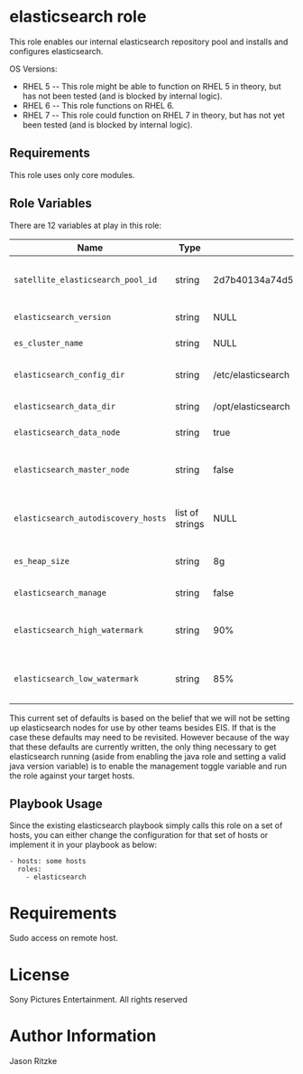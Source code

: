 elasticsearch role
=========

This role enables our internal elasticsearch repository pool and installs and configures elasticsearch.

OS Versions:
- RHEL 5
-- This role might be able to function on RHEL 5 in theory, but has not been tested (and is blocked by internal logic).
- RHEL 6
-- This role functions on RHEL 6.
- RHEL 7
-- This role could function on RHEL 7 in theory, but has not yet been tested (and is blocked by internal logic).

Requirements
------------

This role uses only core modules.

Role Variables
--------------

There are 12 variables at play in this role:

Name                               | Type           | Default                                                          | Purpose
-----------------------------------|----------------|------------------------------------------------------------------|-----------
`satellite_elasticsearch_pool_id`  | string         | 2d7b40134a74d510014ada9a019f02bb2d7b40134a74d510014ada9a019f02bb | Pool ID for elasticsearch subscription pool
`elasticsearch_version`            | string         | NULL                                                             | version of elasticsearch
`es_cluster_name`                  | string         | NULL                                                             | elasticsearch cluster name
`elasticsearch_config_dir`         | string         | /etc/elasticsearch                                               | elasticsearch configuration directory
`elasticsearch_data_dir`           | string         | /opt/elasticsearch                                               | elasticsearch data directory
`elasticsearch_data_node`          | string         | true                                                             | node is a data storage node
`elasticsearch_master_node`        | string         | false                                                            | node is a master node with http access
`elasticsearch_autodiscovery_hosts`| list of strings| NULL                                                             | elasticsearch unicast autodiscovery nodes
`es_heap_size`                     | string         | 8g                                                               | elasticsearch memory heap size
`elasticsearch_manage`             | string         | false                                                            | management toggle
`elasticsearch_high_watermark`     | string         | 90%                                                              | disk usage at which shards are allocated away
`elasticsearch_low_watermark`      | string         | 85%                                                              | disk usage at which shard allocation stops

This current set of defaults is based on the belief that we will not be setting up elasticsearch nodes for use by other teams besides EIS. If that is the case these
defaults may need to be revisited. However because of the way that these defaults are currently written, the only thing necessary to get elasticsearch running
(aside from enabling the java role and setting a valid java version variable) is to enable the management toggle variable and run the role against your target hosts.

Playbook Usage
----------------

Since the existing elasticsearch playbook simply calls this role on a set of hosts, you can either change the configuration for that set of hosts or implement it in your playbook as below:

    - hosts: some hosts
      roles:
        - elasticsearch


# Requirements

Sudo access on remote host.

# License

Sony Pictures Entertainment. All rights reserved

# Author Information

Jason Ritzke
